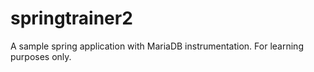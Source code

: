 # springtrainer2
A sample spring application with MariaDB instrumentation. For learning purposes only.
